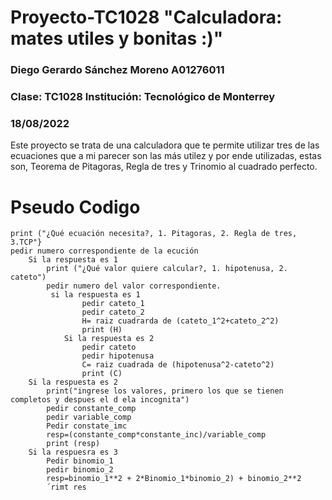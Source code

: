 # Proyecto-TC1028 "Calculadora: mates utiles y bonitas :)"
### Diego Gerardo Sánchez Moreno A01276011
### Clase: TC1028  	Institución: Tecnológico de Monterrey
### 18/08/2022
Este proyecto se trata de una calculadora que te permite utilizar tres de las ecuaciones que a mi parecer son las más utilez y por ende utilizadas, estas son, Teorema de Pitagoras, Regla de tres y Trinomio al cuadrado perfecto.

# Pseudo Codigo
	print ("¿Qué ecuación necesita?, 1. Pitagoras, 2. Regla de tres, 3.TCP"}
	pedir numero correspondiente de la ecución
		Si la respuesta es 1
			print ("¿Qué valor quiere calcular?, 1. hipotenusa, 2. cateto")
			pedir numero del valor correspondiente.
			 si la respuesta es 1
					pedir cateto_1
					pedir cateto_2
					H= raiz cuadrarda de (cateto_1^2+cateto_2^2)
					print (H)
				Si la respuesta es 2
					pedir cateto
					pedir hipotenusa
					C= raiz cuadrada de (hipotenusa^2-cateto^2)
					print (C)
		Si la respuesta es 2
			print("ingrese los valores, primero los que se tienen completos y despues el d ela incognita")
			pedir constante_comp
			pedir variable_comp
			Pedir constate_imc
			resp=(constante_comp*constante_inc)/variable_comp
			print (resp)
		Si la respuesra es 3 
		 	Pedir binomio_1
			pedir binomio_2
			resp=binomio_1**2 + 2*Binomio_1*binomio_2) + binomio_2**2
			´rimt res
